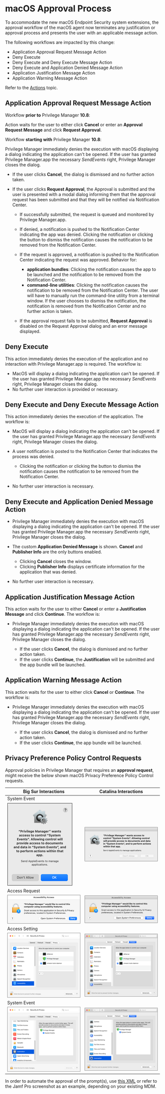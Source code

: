 [title]: # (macOS Approval Process)
[tags]: # (application approvals, sysex)
[priority]: # (7)
# macOS Approval Process

To accommodate the new macOS Endpoint Security system extensions, the approval workflow of the macOS agent now terminates any justification or approval process and presents the user with an applicable message action.

The following workflows are impacted by this change:

* Application Approval Request Message Action
* Deny Execute
* Deny Execute and Deny Execute Message Action
* Deny Execute and Application Denied Message Action
* Application Justification Message Action
* Application Warning Message Action

Refer to the [Actions](../../../admin/actions/default-actions.md) topic.

## Application Approval Request Message Action

Workflow __prior to__ Privilege Manager __10.8__:

Action waits for the user to either click __Cancel__ or enter an __Approval Request Message__ and click __Request Approval__.

Workflow __starting with__ Privilege Manager __10.8__:

Privilege Manager immediately denies the execution with macOS displaying a dialog indicating the application can't be opened. If the user has granted Privilege Manager.app the necessary _SendEvents_ right, Privilege Manager closes the dialog.

* If the user clicks __Cancel__, the dialog is dismissed and no further action taken.
* If the user clicks __Request Approval__, the Approval is submitted and the user is presented with a modal dialog informing them that the approval request has been submitted and that they will be notified via Notification Center.

  * If successfully submitted, the request is queued and monitored by Privilege Manager.app.
  * If denied, a notification is pushed to the Notification Center indicating the app was denied. Clicking the notification or clicking the button to dismiss the notification causes the notification to be removed from the Notification Center.
  * If the request is approved, a notification is pushed to the Notification Center indicating the request was approved. Behavior for:

    * __application bundles__: Clicking the notification causes the app to be launched and the notification to be removed from the Notification Center.
    * __command-line utilities__: Clicking the notification causes the notification to be removed from the Notification Center. The user will have to manually run the command-line utility from a terminal window. If the user chooses to dismiss the notification, the notification is removed from the Notification Center and no further action is taken.

  * If the approval request fails to be submitted, __Request Approval__ is disabled on the Request Approval dialog and an error message displayed.

## Deny Execute

This action immediately denies the execution of the application and no interaction with Privilege Manager.app is required. The workflow is:

* MacOS will display a dialog indicating the application can't be opened. If the user has granted Privilege Manager.app the necessary _SendEvents_ right, Privilege Manager closes the dialog.
* No further user interaction is provided or necessary.

## Deny Execute and Deny Execute Message Action

This action immediately denies the execution of the application. The workflow is:

* MacOS will display a dialog indicating the application can't be opened. If the user has granted Privilege Manager.app the necessary _SendEvents_ right, Privilege Manager closes the dialog.
* A user notification is posted to the Notification Center that indicates the process was denied.

  * Clicking the notification or clicking the button to dismiss the notification causes the notification to be removed from the Notification Center.

* No further user interaction is necessary.

## Deny Execute and Application Denied Message Action

* Privilege Manager immediately denies the execution with macOS displaying a dialog indicating the application can't be opened. If the user has granted Privilege Manager.app the necessary _SendEvents_ right, Privilege Manager closes the dialog.
* The custom __Application Denied Message__ is shown. __Cancel__ and __Publisher Info__ are the only buttons enabled.

  * Clicking __Cancel__ closes the window.
  * Clicking __Publisher Info__ displays certificate information for the application that was denied.

* No further user interaction is necessary.

## Application Justification Message Action

This action waits for the user to either __Cancel__ or enter a __Justification Message__ and click __Continue__. The workflow is:

* Privilege Manager immediately denies the execution with macOS displaying a dialog indicating the application can't be opened. If the user has granted Privilege Manager.app the necessary _SendEvents_ right, Privilege Manager closes the dialog.

  * If the user clicks __Cancel__, the dialog is dismissed and no further action taken.
  * If the user clicks __Continue__, the __Justification__ will be submitted and the app bundle will be launched.

## Application Warning Message Action

This action waits for the user to either click __Cancel__ or __Continue__. The workflow is:

* Privilege Manager immediately denies the execution with macOS displaying a dialog indicating the application can't be opened. If the user has granted Privilege Manager.app the necessary _SendEvents_ right, Privilege Manager closes the dialog.

  * If the user clicks __Cancel__, the dialog is dismissed and no further action taken.
  * If the user clicks __Continue__, the app bundle will be launched.

## Privacy Preference Policy Control Requests

Approval policies in Privilege Manager that requires an __approval request__, might receive the below shown macOS Privacy Preference Policy Control requests.

| Big Sur Interactions | Catalina Interactions |
| ----- | ----- |
| System Event | |
| ![event big sur](images/pppc/bigsur-system-events.png "Big Sur event") | ![event cat](images/pppc/cat-system-events.png "Catalina event") |
| Access Request | |
| ![request big sur](images/pppc/bigsur-access.png "Big Sur access request") | ![request cat](images/pppc/cat-access.png "Catalina access request") |
| Access Setting | |
| ![access big sur](images/pppc/bigsur-accessibility.png "Big Sur access setting") | ![access cat](images/pppc/cat-accessibility.png "Catalina access setting") |
| System Event | |
| ![auto big sur](images/pppc/bigsur-automation.png "Big Sur automation") | ![auto cat](images/pppc/cat-automation.png "Catalina automation") |

In order to automate the approval of the prompt(s), use [this XML](scripts/pppc.xml) or refer to the Jamf Pro screenshot as an example, depending on your existing MDM.
